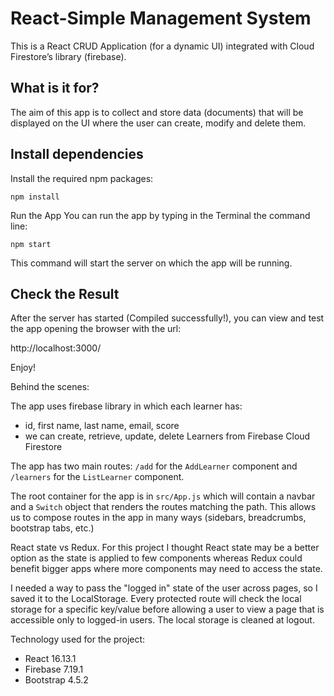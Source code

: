 # React-Simple Management System

This is a React CRUD Application (for a dynamic UI) integrated with Cloud Firestore’s library (firebase).

## What is it for?

The aim of this app is to collect and store data (documents) that will be displayed on the UI where the user can create, modify and delete them.

## Install dependencies

Install the required npm packages:

`npm install`

Run the App
You can run the app by typing in the Terminal the command line: 

`npm start`

This command will start the server on which the app will be running.

## Check the Result

After the server has started (Compiled successfully!), you can view and test the app opening the browser with the url:

http://localhost:3000/ 

Enjoy!

Behind the scenes:

The app uses firebase library in which each learner has:

* id, first name, last name, email, score
* we can create, retrieve, update, delete Learners from Firebase Cloud Firestore

The app has two main routes: `/add` for the `AddLearner` component and `/learners` for the `ListLearner` component. 

The root container for the app is in `src/App.js` which will contain a navbar and a `Switch` object that renders the routes matching the path. This allows us to compose routes in the app in many ways (sidebars, breadcrumbs, bootstrap tabs, etc.)

React state vs Redux. For this project I thought React state may be a better option as the state is applied to few components whereas Redux could benefit bigger apps where more components may need to access the state.

I needed a way to pass the "logged in" state of the user across pages, so I saved it to the LocalStorage.
Every protected route will check the local storage for a specific key/value before allowing a user to view
a page that is accessible only to logged-in users.
The local storage is cleaned at logout.

Technology used for the project:

* React 16.13.1
* Firebase 7.19.1
* Bootstrap 4.5.2
